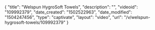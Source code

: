 {
    "title": "Welspun HygroSoft Towels",
    "description": "",
    "videoid": "109992379",
    "date_created": "1502522963",
    "date_modified": "1504247456",
    "type": "captivate",
    "layout": "video",
    "url": "\/v\/welspun-hygrosoft-towels\/109992379"
}